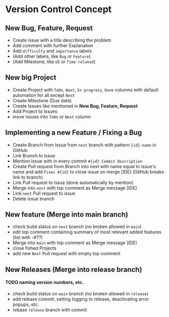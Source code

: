 # Version Control Concept

## New Bug, Feature, Request

- Create issue with a title describing the problem
- Add comment with further Explanation
- Add `difficulty` and `importance` labels
- (Add other labels, like `Bug` or `Feature`)
- (Add Milestone, like `UI` or `Time-related`)

## New big Project

- Create Project with `ToDo`, `Next`, `In progress`, `Done` columns with default automation for all except `Next`
- Create Milestone (Due date)
- Create Issues like mentioned in **New Bug, Feature, Request**
- Add Project to Issues
- move Issues into `ToDo` or `Next` column

## Implementing a new Feature / Fixing a Bug

- Create Branch from Issue from `next` branch with pattern `{id}-name` in GitHub
- Link Branch to Issue
- Mention Issue with in every commit `#{id} Commit Description`
- Create Pull request from Branch into next with name equal to issue's name and add `Fixes #{id}` to close issue on
  merge [IDE]  (GitHub breaks link to branch)
- Link Pull request to issue (done automatically by mention)
- Merge into `next` with top comment as Merge message [IDE]
- Link `next` Pull request to issue
- Delete issue branch

## New feature (Merge into main branch)

- check build status on `next` branch (no broken allowed in `main`)
- edit top comment containing summary of most relevant added features (list with -#??)
- Merge into `main` with top comment as Merge message [IDE]
- close fished Projects
- add new `Next` Pull request with empty top comment

## New Releases (Merge into release branch)

#### TODO naming version numbers, etc.
- check build status on `main` branch (no broken allowed in `release`)
- add release commit, setting logging to release, deactivating error popups, etc.
- rebase `release` branch with commit
